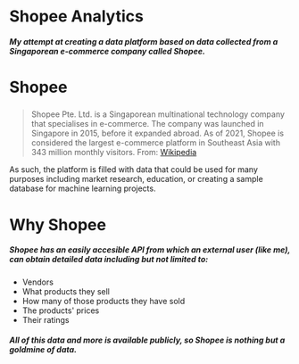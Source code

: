 # Shopee Analytics

##### My attempt at creating a data platform based on data collected from a Singaporean e-commerce company called Shopee.

# Shopee

##### 
> Shopee Pte. Ltd. is a Singaporean multinational technology company that specialises in e-commerce. The company was launched in Singapore in 2015, before it expanded abroad. As of 2021, Shopee is considered the largest e-commerce platform in Southeast Asia with 343 million monthly visitors. From: [Wikipedia](https://en.wikipedia.org/wiki/Shopee)

As such, the platform is filled with data that could be used for many purposes including market research, education, or creating a sample database for machine learning projects. 
#####


# Why Shopee

##### Shopee has an easily accesible API from which an external user (like me), can obtain detailed data including but not limited to:
- Vendors 
- What products they sell
- How many of those products they have sold
- The products' prices
- Their ratings

##### All of this data and more is available publicly, so Shopee is nothing but a goldmine of data. 

